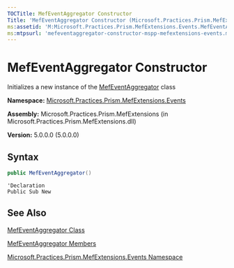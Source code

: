 ```yaml
---
TOCTitle: MefEventAggregator Constructor
Title: 'MefEventAggregator Constructor (Microsoft.Practices.Prism.MefExtensions.Events)'
ms:assetid: 'M:Microsoft.Practices.Prism.MefExtensions.Events.MefEventAggregator.\#ctor'
ms:mtpsurl: 'mefeventaggregator-constructor-mspp-mefextensions-events.md'
---
```


# MefEventAggregator Constructor

Initializes a new instance of the [MefEventAggregator](/patterns-practices/reference/mefeventaggregator-class-mspp-mefextensions-events) class

**Namespace:** [Microsoft.Practices.Prism.MefExtensions.Events](/patterns-practices/reference/mspp-mefextensions-events-namespace)  

**Assembly:** Microsoft.Practices.Prism.MefExtensions (in Microsoft.Practices.Prism.MefExtensions.dll)

**Version:** 5.0.0.0 (5.0.0.0)

## Syntax
```C#
public MefEventAggregator()
```
```VB
'Declaration
Public Sub New
```

## See Also

[MefEventAggregator Class](/patterns-practices/reference/mefeventaggregator-class-mspp-mefextensions-events)  

[MefEventAggregator Members](/patterns-practices/reference/mefeventaggregator-members-mspp-mefextensions-events)  

[Microsoft.Practices.Prism.MefExtensions.Events Namespace](/patterns-practices/reference/mspp-mefextensions-events-namespace)<br/>